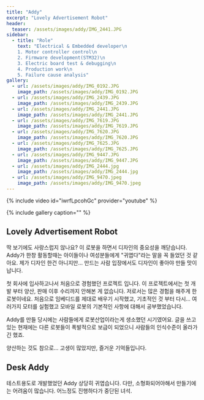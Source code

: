 ```yaml
---
title: "Addy"
excerpt: "Lovely Advertisement Robot"
header:
  teaser: /assets/images/addy/IMG_2441.JPG
sidebar:
  - title: "Role"
    text: "Electrical & Embedded developer\n
    1. Motor controller control\n
    2. Firmware development(STM32)\n
    3. Electric board test & debugging\n
    4. Production work\n
    5. Failure cause analysis"
gallery:
  - url: /assets/images/addy/IMG_0192.JPG
    image_path: /assets/images/addy/IMG_0192.JPG
  - url: /assets/images/addy/IMG_2439.JPG
    image_path: /assets/images/addy/IMG_2439.JPG
  - url: /assets/images/addy/IMG_2441.JPG
    image_path: /assets/images/addy/IMG_2441.JPG
  - url: /assets/images/addy/IMG_7619.JPG
    image_path: /assets/images/addy/IMG_7619.JPG
  - url: /assets/images/addy/IMG_7620.JPG
    image_path: /assets/images/addy/IMG_7620.JPG
  - url: /assets/images/addy/IMG_7625.JPG
    image_path: /assets/images/addy/IMG_7625.JPG
  - url: /assets/images/addy/IMG_9447.JPG
    image_path: /assets/images/addy/IMG_9447.JPG
  - url: /assets/images/addy/IMG_2444.jpg
    image_path: /assets/images/addy/IMG_2444.jpg
  - url: /assets/images/addy/IMG_9470.jpeg
    image_path: /assets/images/addy/IMG_9470.jpeg
---
```

{% include video id="iwrfLpcohGc" provider="youtube" %}

{% include gallery caption="" %}

## Lovely Advertisement Robot

딱 보기에도 사랑스럽지 않나요? 이 로봇을 하면서 디자인의 중요성을 깨닫습니다. 
Addy가 한창 활동할때는 아이들이나 여성분들에게 "귀엽다"라는 말을 꼭 들었던 것 같아요. 
제가 디자인 한건 아니지만... 만드는 사람 입장에서도 디자인이 좋아야 만들 맛이 납니다. 

첫 회사에 입사하고나서 처음으로 경험했던 프로젝트 입니다. 
이 프로젝트에서는 첫 개발 부터 양산, 판매 이후 수리까지 안해본 게 없습니다. 저로서는 많은 경험을 해주게 한 로봇이네요. 
처음으로 임베디드를 제대로 배우기 시작했고, 기초적인 것 부터 다시... 
여러가지 모터를 실험했고 모바일 로봇의 기본적인 사항에 대해서 공부했었습니다. 

Addy를 만들 당시에는 사람들에게 로봇산업이라는게 생소했던 시기였어요. 
글을 쓰고있는 현재에는 다른 로봇들이 폭발적으로 보급이 되었으니 사람들의 인식수준이 올라가긴 했죠.

양산하는 것도 참으로... 고생이 많았지만, 즐거운 기억들입니다.

## Desk Addy
테스트용도로 개발했었던 Addy
상당히 귀엽습니다. 다만, 소형화되어야해서 만들기에는 어려움이 많습니다. 어느정도 진행하다가 중단된 녀석.
